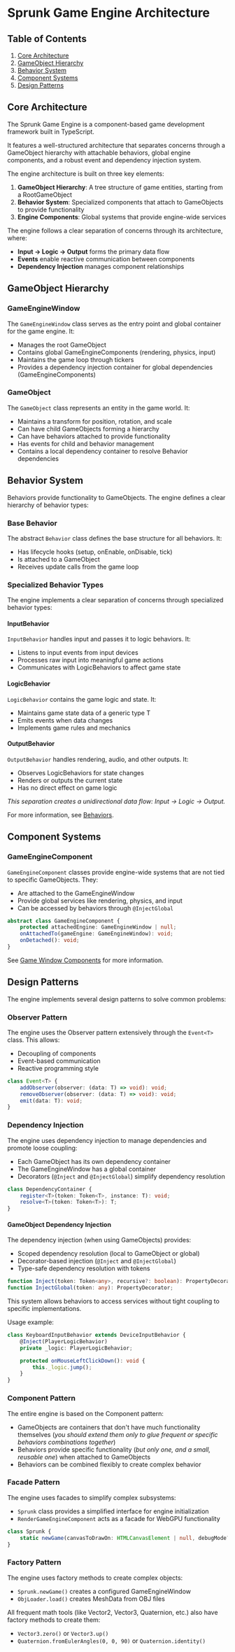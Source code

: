 # Sprunk Game Engine Architecture

## Table of Contents
1. [Core Architecture](#core-architecture)
2. [GameObject Hierarchy](#gameobject-hierarchy)
3. [Behavior System](#behavior-system)
4. [Component Systems](#component-systems)
5. [Design Patterns](#design-patterns)

## Core Architecture

The Sprunk Game Engine is a component-based game development framework built in TypeScript. 

It features a well-structured architecture that separates concerns through a GameObject hierarchy with attachable behaviors, global engine components, and a robust event and dependency injection system.

The engine architecture is built on three key elements:

1. **GameObject Hierarchy**: A tree structure of game entities, starting from a RootGameObject
2. **Behavior System**: Specialized components that attach to GameObjects to provide functionality
3. **Engine Components**: Global systems that provide engine-wide services

The engine follows a clear separation of concerns through its architecture, where:
- **Input → Logic → Output** forms the primary data flow
- **Events** enable reactive communication between components
- **Dependency Injection** manages component relationships

## GameObject Hierarchy

### GameEngineWindow

The `GameEngineWindow` class serves as the entry point and global container for the game engine. It:

- Manages the root GameObject
- Contains global GameEngineComponents (rendering, physics, input)
- Maintains the game loop through tickers
- Provides a dependency injection container for global dependencies (GameEngineComponents)

### GameObject

The `GameObject` class represents an entity in the game world. It:

- Maintains a transform for position, rotation, and scale
- Can have child GameObjects forming a hierarchy
- Can have behaviors attached to provide functionality
- Has events for child and behavior management
- Contains a local dependency container to resolve Behavior dependencies

## Behavior System

Behaviors provide functionality to GameObjects. The engine defines a clear hierarchy of behavior types:

### Base Behavior

The abstract `Behavior` class defines the base structure for all behaviors. It:

- Has lifecycle hooks (setup, onEnable, onDisable, tick)
- Is attached to a GameObject
- Receives update calls from the game loop

### Specialized Behavior Types

The engine implements a clear separation of concerns through specialized behavior types:

#### InputBehavior

`InputBehavior` handles input and passes it to logic behaviors. It:

- Listens to input events from input devices
- Processes raw input into meaningful game actions
- Communicates with LogicBehaviors to affect game state

#### LogicBehavior

`LogicBehavior` contains the game logic and state. It:

- Maintains game state data of a generic type T
- Emits events when data changes
- Implements game rules and mechanics

#### OutputBehavior

`OutputBehavior` handles rendering, audio, and other outputs. It:

- Observes LogicBehaviors for state changes
- Renders or outputs the current state
- Has no direct effect on game logic

*This separation creates a unidirectional data flow: Input → Logic → Output.*

For more information, see [Behaviors](behaviors.md).

## Component Systems

### GameEngineComponent

`GameEngineComponent` classes provide engine-wide systems that are not tied to specific GameObjects. They:

- Are attached to the GameEngineWindow
- Provide global services like rendering, physics, and input
- Can be accessed by behaviors through `@InjectGlobal`

```typescript
abstract class GameEngineComponent {
    protected attachedEngine: GameEngineWindow | null;
    onAttachedTo(gameEngine: GameEngineWindow): void;
    onDetached(): void;
}
```

See [Game Window Components](game-window-components.md) for more information.

## Design Patterns

The engine implements several design patterns to solve common problems:

### Observer Pattern

The engine uses the Observer pattern extensively through the `Event<T>` class. This allows:

- Decoupling of components
- Event-based communication
- Reactive programming style

```typescript
class Event<T> {
    addObserver(observer: (data: T) => void): void;
    removeObserver(observer: (data: T) => void): void;
    emit(data: T): void;
}
```

### Dependency Injection

The engine uses dependency injection to manage dependencies and promote loose coupling:

- Each GameObject has its own dependency container
- The GameEngineWindow has a global container
- Decorators (`@Inject` and `@InjectGlobal`) simplify dependency resolution

```typescript
class DependencyContainer {
    register<T>(token: Token<T>, instance: T): void;
    resolve<T>(token: Token<T>): T;
}
```

#### GameObject Dependency Injection
The dependency injection (when using GameObjects) provides:

- Scoped dependency resolution (local to GameObject or global)
- Decorator-based injection (`@Inject` and `@InjectGlobal`)
- Type-safe dependency resolution with tokens

```typescript
function Inject(token: Token<any>, recursive?: boolean): PropertyDecorator;
function InjectGlobal(token: any): PropertyDecorator;
```

This system allows behaviors to access services without tight coupling to specific implementations.

Usage example:

```typescript
class KeyboardInputBehavior extends DeviceInputBehavior {
    @Inject(PlayerLogicBehavior)
    private _logic: PlayerLogicBehavior;

    protected onMouseLeftClickDown(): void {
        this._logic.jump();
    }
}
```

### Component Pattern

The entire engine is based on the Component pattern:

- GameObjects are containers that don't have much functionality themselves (*you should extend them only to glue frequent or specific behaviors combinations together*)
- Behaviors provide specific functionality (*but only one, and a small, reusable one*) when attached to GameObjects
- Behaviors can be combined flexibly to create complex behavior

### Facade Pattern

The engine uses facades to simplify complex subsystems:

- `Sprunk` class provides a simplified interface for engine initialization
- `RenderGameEngineComponent` acts as a facade for WebGPU functionality

```typescript
class Sprunk {
    static newGame(canvasToDrawOn: HTMLCanvasElement | null, debugMode?: boolean, componentsToEnable?: ComponentName[]): GameEngineWindow;
}
```

### Factory Pattern

The engine uses factory methods to create complex objects:

- `Sprunk.newGame()` creates a configured GameEngineWindow
- `ObjLoader.load()` creates MeshData from OBJ files

All frequent math tools (like Vector2, Vector3, Quaternion, etc.) also have factory methods to create them:
- `Vector3.zero()` or `Vector3.up()`
- `Quaternion.fromEulerAngles(0, 0, 90)` or `Quaternion.identity()`